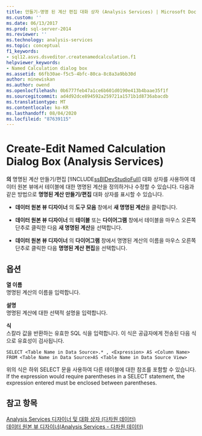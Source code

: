 ```yaml
---
title: 만들기-명명 된 계산 편집 대화 상자 (Analysis Services) | Microsoft Docs
ms.custom: ''
ms.date: 06/13/2017
ms.prod: sql-server-2014
ms.reviewer: ''
ms.technology: analysis-services
ms.topic: conceptual
f1_keywords:
- sql12.asvs.dsveditor.createnamedcalculation.f1
helpviewer_keywords:
- Named Calculation dialog box
ms.assetid: 66fb30ae-f5c5-4bfc-80ca-8c8a3a9bb30d
author: minewiskan
ms.author: owend
ms.openlocfilehash: 0b6777feb47a1ce6b601d0190e413b4baae35f1f
ms.sourcegitcommit: ad4d92dce894592a259721a1571b1d8736abacdb
ms.translationtype: MT
ms.contentlocale: ko-KR
ms.lasthandoff: 08/04/2020
ms.locfileid: "87639115"
---
```

# <a name="create-edit-named-calculation-dialog-box-analysis-services"></a>Create-Edit Named Calculation Dialog Box (Analysis Services)
  **의** 명명된 계산 만들기/편집 [!INCLUDE[ssBIDevStudioFull](../includes/ssbidevstudiofull-md.md)] 대화 상자를 사용하여 데이터 원본 뷰에서 테이블에 대한 명명된 계산을 정의하거나 수정할 수 있습니다. 다음과 같은 방법으로 **명명된 계산 만들기/편집** 대화 상자를 표시할 수 있습니다.  
  
-   **데이터 원본 뷰 디자이너** 의 **도구 모음** 창에서 **새 명명된 계산**을 클릭합니다.  
  
-   **데이터 원본 뷰 디자이너** 의 **테이블** 또는 **다이어그램** 창에서 테이블을 마우스 오른쪽 단추로 클릭한 다음 **새 명명된 계산**을 선택합니다.  
  
-   **데이터 원본 뷰 디자이너** 의 **다이어그램** 창에서 명명된 계산의 이름을 마우스 오른쪽 단추로 클릭한 다음 **명명된 계산 편집**을 선택합니다.  
  
## <a name="options"></a>옵션  
 **열 이름**  
 명명된 계산의 이름을 입력합니다.  
  
 **설명**  
 명명된 계산에 대한 선택적 설명을 입력합니다.  
  
 **식**  
 스칼라 값을 반환하는 유효한 SQL 식을 입력합니다. 이 식은 공급자에게 전송된 다음 식으로 유효성이 검사됩니다.  
  
```  
SELECT <Table Name in Data Source>.* , <Expression> AS <Column Name> FROM <Table Name in Data Source>AS <Table Name in Data Source View>  
```  
  
 위의 식은 하위 SELECT 문을 사용하여 다른 테이블에 대한 참조를 포함할 수 있습니다. If the expression would require parentheses in a SELECT statement, the expression entered must be enclosed between parentheses.  
  
## <a name="see-also"></a>참고 항목  
 [Analysis Services 디자이너 및 대화 상자 &#40;다차원 데이터&#41;](analysis-services-designers-and-dialog-boxes-multidimensional-data.md)   
 [데이터 원본 뷰 디자이너&#40;Analysis Services - 다차원 데이터&#41;](data-source-view-designer-analysis-services-multidimensional-data.md)  
  
  
